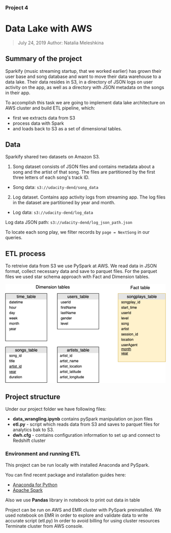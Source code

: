 ### Project 4

# Data Lake with AWS

> July 24, 2019
> Author: Natalia Meleshkina


## Summary of the project

Sparkify (music streaming startup, that we worked earlier) has grown their user base and song database and want to move their data warehouse to a data lake. Their data resides in S3, in a directory of JSON logs on user activity on the app, as well as a directory with JSON metadata on the songs in their app.

To accomplish this task we are going to implement data lake architecture on AWS cluster and build ETL pipeline, which:

- first we extracts data from S3
- process data with Spark
- and loads back to S3 as a set of dimensional tables.

## Data

Sparkify shared two datasets on Amazon S3.

1. Song dataset consists of JSON files and contains metadata about a song and the artist of that song. The files are partitioned by the first three letters of each song's track ID.

- Song data: `s3://udacity-dend/song_data`

2. Log dataset. Contains app activity logs from streaming app. The log files in the dataset are partitioned by year and month.

- Log data: `s3://udacity-dend/log_data`

Log data JSON path: `s3://udacity-dend/log_json_path.json`

To locate each song play, we filter records by `page = NextSong` in our queries.


## ETL process

To retreive data from S3 we use PySpark at AWS. We read data in JSON format, collect necessary data and save to parquet files.
For the parquet files we used star schema approach with Fact and Dimension tables.

![schema](./img/DEND_Project4_parquet.png)

## Project structure

Under our project folder we have following files:

- **data_wrangling.ipynb**  contains pySpark manipulation on json files
- **etl.py** - script which reads data from S3 and saves to parquet files for  analytics bak to S3.
- **dwh.cfg** - contains configuration information to set up and connect to Redshift cluster


### Environment and running ETL

This project can be run locally with  installed Anaconda and PySpark.

You can find recent package and installation guides here:

- <a href="https://www.anaconda.com/distribution/">Anaconda for Python</a>
- <a href="https://spark.apache.org/downloads.html">Apache Spark</a>

Also we use **Pandas** library in notebook to print out data in table

Project can be run on AWS and EMR cluster with PySpark preinstalled. We used notebook on EMR in order to explore and validate data to write accurate script (etl.py)
In order to avoid billing for using cluster resources Terminate cluster from AWS console.
